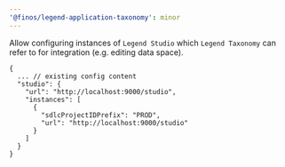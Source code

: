 ```yaml
---
'@finos/legend-application-taxonomy': minor
---
```


Allow configuring instances of `Legend Studio` which `Legend Taxonomy` can refer to for integration (e.g. editing data space).

```jsonc
{
  ... // existing config content
  "studio": {
    "url": "http://localhost:9000/studio",
    "instances": [
      {
        "sdlcProjectIDPrefix": "PROD",
        "url": "http://localhost:9000/studio"
      }
    ]
  }
}
```
